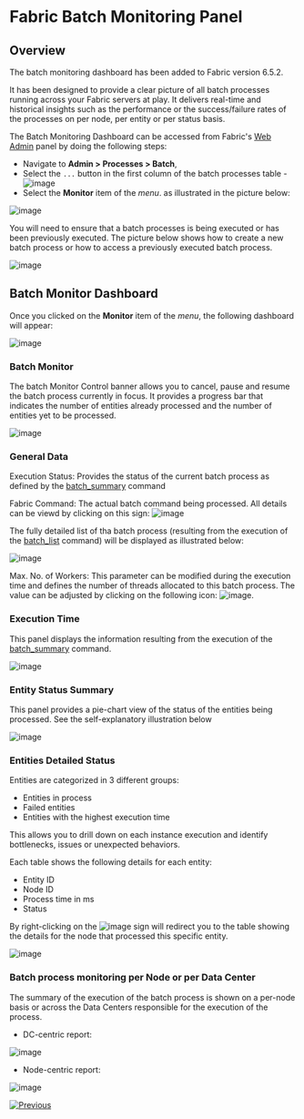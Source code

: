 # **Fabric Batch Monitoring Panel**

## **Overview**  

The batch monitoring dashboard has been added to Fabric version 6.5.2. 

It has been designed to provide a clear picture of all batch processes running across your Fabric servers at play. It delivers real-time and historical insights such as the performance or the success/failure rates of the processes on per node, per entity or per status basis.  

The Batch Monitoring Dashboard can be accessed from Fabric's [Web Admin](/articles/30_web_framework/01_web_framework_overview.md) panel by doing the following steps:
- Navigate to **Admin > Processes > Batch**,
- Select the ```...``` button in the first column of the batch processes table - ![image](images/28_jobs_and_batch_services_batchMonitor4.PNG)
- Select the **Monitor** item of the *menu*. as illustrated in the picture below:

![image](images/25_jobs_and_batch_services_batchMonitor1.PNG)


You will need to ensure that a batch processes is being executed or has been previously executed. 
The picture below shows how to create a new batch process or how to access a previously executed batch process.


![image](images/26_jobs_and_batch_services_batchMonitor2.PNG)





## **Batch Monitor Dashboard** 

Once you clicked on the **Monitor** item of the *menu*, the following dashboard will appear:

![image](images/27_jobs_and_batch_services_batchMonitor3.PNG)


### **Batch Monitor**

The batch Monitor Control banner allows you to cancel, pause and resume the batch process currently in focus. 
It provides a progress bar that indicates the number of entities already processed and the number of entities yet to be processed.

![image](images/31_jobs_and_batch_services_batchMonitor7.PNG)


### **General Data**

Execution Status:
Provides the status of the current batch process as defined by the [batch_summary](/articles/20_jobs_and_batch_services/12_batch_sync_commands.md#batch_summary) command

Fabric Command:
The actual batch command being processed. All details can be viewd by clicking on this sign: ![image](images/28_jobs_and_batch_services_batchMonitor4.PNG)

The fully detailed list of tha batch process (resulting from the execution of the [batch_list](/articles/20_jobs_and_batch_services/12_batch_sync_commands.md#batch_list) command) will be displayed as illustrated below:

![image](images/29_jobs_and_batch_services_batchMonitor5.PNG)

Max. No. of Workers:
This parameter can be modified during the execution time and defines the number of threads allocated to this batch process. The value can be adjusted by clicking on the following icon: ![image](images/30_jobs_and_batch_services_batchMonitor6.PNG).


### **Execution Time**

This panel displays the information resulting from the execution of the [batch_summary](/articles/20_jobs_and_batch_services/12_batch_sync_commands.md#batch_summary) command.

![image](images/32_jobs_and_batch_services_batchMonitor8.PNG)



### **Entity Status Summary**

This panel provides a pie-chart view of the status of the entities being processed. See the self-explanatory illustration below 

![image](images/33_jobs_and_batch_services_batchMonitor9.PNG)


### **Entities Detailed Status**

Entities are categorized in 3 different groups:
- Entities in process
- Failed entities
- Entities with the highest execution time

This allows you to drill down on each instance execution and identify bottlenecks, issues or unexpected behaviors.


Each table shows the following details for each entity:
- Entity ID
- Node ID
- Process time in ms
- Status

By right-clicking on the ![image](images/28_jobs_and_batch_services_batchMonitor4.PNG) sign will redirect you to the table showing the details for the node that processed this specific entity.


![image](images/34_jobs_and_batch_services_batchMonitor10.PNG)


### **Batch process monitoring per Node or per Data Center**

The summary of the execution of the batch process is shown on a per-node basis or across the Data Centers responsible for the execution of the process.

- DC-centric report:

![image](images/35_jobs_and_batch_services_batchMonitor11.png)

- Node-centric report:

![image](images/36_jobs_and_batch_services_batchMonitor12.png)





[![Previous](/articles/images/Previous.png)](17_batch_process_flow.md)

